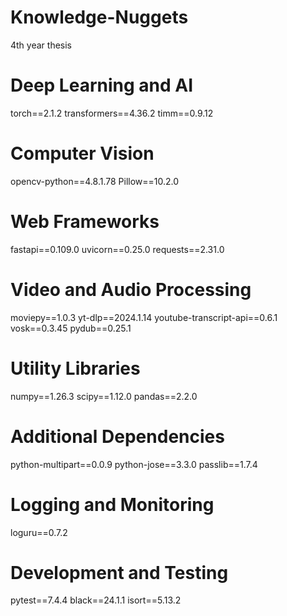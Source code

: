 # Knowledge-Nuggets
4th year thesis

# Deep Learning and AI
torch==2.1.2
transformers==4.36.2
timm==0.9.12

# Computer Vision
opencv-python==4.8.1.78
Pillow==10.2.0

# Web Frameworks
fastapi==0.109.0
uvicorn==0.25.0
requests==2.31.0

# Video and Audio Processing
moviepy==1.0.3
yt-dlp==2024.1.14
youtube-transcript-api==0.6.1
vosk==0.3.45
pydub==0.25.1

# Utility Libraries
numpy==1.26.3
scipy==1.12.0
pandas==2.2.0

# Additional Dependencies
python-multipart==0.0.9
python-jose==3.3.0
passlib==1.7.4

# Logging and Monitoring
loguru==0.7.2

# Development and Testing
pytest==7.4.4
black==24.1.1
isort==5.13.2